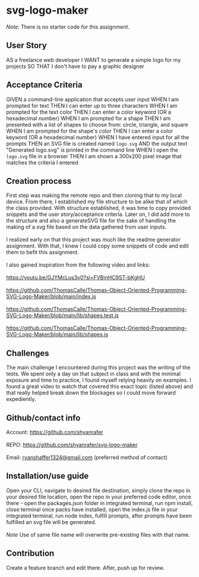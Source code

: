 # svg-logo-maker

*Note*: There is no starter code for this assignment.

## User Story

AS a freelance web developer
I WANT to generate a simple logo for my projects
SO THAT I don't have to pay a graphic designer

## Acceptance Criteria

GIVEN a command-line application that accepts user input
WHEN I am prompted for text
THEN I can enter up to three characters
WHEN I am prompted for the text color
THEN I can enter a color keyword (OR a hexadecimal number)
WHEN I am prompted for a shape
THEN I am presented with a list of shapes to choose from: circle, triangle, and square
WHEN I am prompted for the shape's color
THEN I can enter a color keyword (OR a hexadecimal number)
WHEN I have entered input for all the prompts
THEN an SVG file is created named `logo.svg`
AND the output text "Generated logo.svg" is printed in the command line
WHEN I open the `logo.svg` file in a browser
THEN I am shown a 300x200 pixel image that matches the criteria I entered

## Creation process

First step was making the remote repo and then cloning that to my local device. From there, I established my file structure to be alike that of which the class provided. With structure established, it was time to copy provided snippets and the user story/acceptance criteria. Later on, I did add more to the structure and also a generateSVG file for the sake of handling the making of a svg file based on the data gathered from user inputs.
<br/>
<br/>
I realized early on that this project was much like the readme generator assignment. With that, I knew I could copy some snippets of code and edit them to befit this assignment. 
<br/> <br/>
I also gained inspiration from the following video and links: 
<br/> <br/>
https://youtu.be/GJYMcLus3v0?si=FVBjnHC9ST-bKgHU
<br/> <br/>
https://github.com/ThomasCalle/Thomas-Object-Oriented-Programming-SVG-Logo-Maker/blob/main/index.js
<br/> <br/>
https://github.com/ThomasCalle/Thomas-Object-Oriented-Programming-SVG-Logo-Maker/blob/main/lib/shapes.test.js
<br/> <br/>
https://github.com/ThomasCalle/Thomas-Object-Oriented-Programming-SVG-Logo-Maker/blob/main/lib/shapes.js

## Challenges 

The main challenge I encountered during this project was the writing of the tests. We spent only a day on that subject in class and with the minimal exposure and time to practice, I found myself relying heavily on examples. I found a great video to watch that covered this exact topic (listed above) and that really helped break down the blockages so I could move forward expediently. 

## Github/contact info

Account: https://github.com/shyanrafer
<br/> <br/>
REPO: https://github.com/shyanrafer/svg-logo-maker
<br/> <br/>
Email: ryanshaffer1324@gmail.com (preferred method of contact)

## Installation/use guide

Open your CLI, navigate to desired file destination, simply clone the repo in your desired file location, open the repo in your preferred code editor, once there - open the packages.json folder in integrated terminal, run npm install, close terminal once packs have installed, open the index.js file in your integrated terminal, run node index, fulfill prompts, after prompts have been fulfilled an svg file will be generated. 
<br/> <br/>
*Note* Use of same file name will overwrite pre-existing files with that name. 

## Contribution

Create a feature branch and edit there. After, push up for review. 